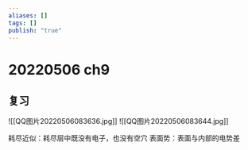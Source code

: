 ```yaml
---
aliases: []
tags: []
publish: "true"
---
```


# 20220506 ch9
## 复习

![[QQ图片20220506083636.jpg]] 
![[QQ图片20220506083644.jpg]]

耗尽近似：耗尽层中既没有电子，也没有空穴
表面势：表面与内部的电势差

